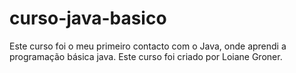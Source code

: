 # curso-java-basico
Este curso foi o meu primeiro contacto com o Java, onde aprendi a programação básica java.
Este curso foi criado por Loiane Groner.
